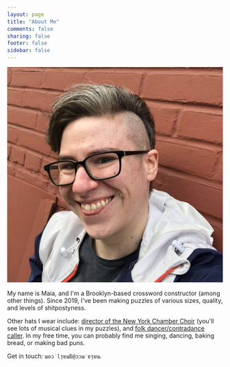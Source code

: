 ```yaml
---
layout: page
title: "About Me"
comments: false
sharing: false
footer: false
sidebar: false
---
```

<img src="/images/headshot.jpg" class="headshot">

My name is Maia, and I'm a Brooklyn-based crossword constructor (among other things). Since 2019, I've been making puzzles of various sizes, quality, and levels of shitpostyness.

Other hats I wear include: <a href="https://www.chamberchoirs.nyc/" target="_blank">director of the New York Chamber Choir</a> (you'll see lots of musical clues in my puzzles), and <a href="https://contra.maiamccormick.com/" target="_blank">folk dancer/contradance caller</a>. In my free time, you can probably find me singing, dancing, baking bread, or making bad puns.

Get in touch: `ɯoɔ˙lᴉɐɯƃ@ɔɔɯ˙ɐᴉɐɯ`.
